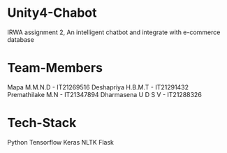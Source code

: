 # Unity4-Chabot
IRWA assignment 2,  An intelligent chatbot and integrate with e-commerce database

# Team-Members
Mapa M.M.N.D - IT21269516
Deshapriya H.B.M.T - IT21291432 
Premathilake M.N - IT21347894
Dharmasena U D S V - IT21288326 

# Tech-Stack
Python
Tensorflow
Keras
NLTK
Flask
